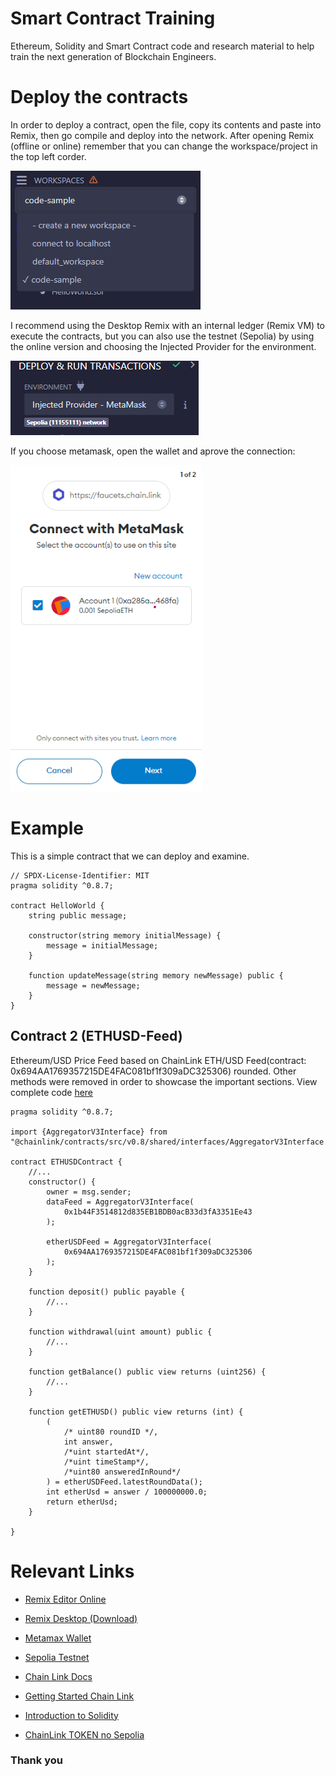 # Smart Contract Training
Ethereum, Solidity and Smart Contract code and research material to help train the next generation of Blockchain Engineers.

Deploy the contracts
===
In order to deploy a contract, open the file, copy its contents and paste into Remix, then go compile and deploy into the network.
After opening Remix (offline or online) remember that you can change the workspace/project in the top left corder.

![Remix Workspace](LN002.png "Remix Workspace")

I recommend using the Desktop Remix with an internal ledger (Remix VM) to execute the contracts, but you can also use the testnet (Sepolia)
by using the online version and choosing the Injected Provider for the environment.

![Environment](LN001.png "Environment")

If you choose metamask, open the wallet and aprove the connection:


![Connect Metamask](LN003.png "Connect To Metamask")


Example
====
This is a simple contract that we can deploy and examine.
```solidity
// SPDX-License-Identifier: MIT
pragma solidity ^0.8.7;

contract HelloWorld {
    string public message;

    constructor(string memory initialMessage) {
        message = initialMessage;
    }

    function updateMessage(string memory newMessage) public {
        message = newMessage;
    }
}
```

## Contract 2 (ETHUSD-Feed)
Ethereum/USD Price Feed based on ChainLink ETH/USD Feed(contract: 0x694AA1769357215DE4FAC081bf1f309aDC325306) rounded. 
Other methods were removed in order to showcase the important sections.
View complete code [here](./contracts/DataFeedWallet.sol)

```solidity
pragma solidity ^0.8.7;

import {AggregatorV3Interface} from "@chainlink/contracts/src/v0.8/shared/interfaces/AggregatorV3Interface.sol";

contract ETHUSDContract {
	//...
    constructor() {
        owner = msg.sender;
        dataFeed = AggregatorV3Interface(
            0x1b44F3514812d835EB1BDB0acB33d3fA3351Ee43
        );

        etherUSDFeed = AggregatorV3Interface(
            0x694AA1769357215DE4FAC081bf1f309aDC325306
        );
    }

    function deposit() public payable {
    	//...
    }

    function withdrawal(uint amount) public {
    	//...
    }

    function getBalance() public view returns (uint256) {
    	//...
    }

    function getETHUSD() public view returns (int) {
        (
            /* uint80 roundID */,
            int answer,
            /*uint startedAt*/,
            /*uint timeStamp*/,
            /*uint80 answeredInRound*/
        ) = etherUSDFeed.latestRoundData();
        int etherUsd = answer / 100000000.0;
        return etherUsd;
    }

}
```


# Relevant Links
* [Remix Editor Online](https://remix.ethereum.org/)
* [Remix Desktop (Download)](https://github.com/ethereum/remix-desktop/releases)
* [Metamax Wallet](https://metamask.io/)
* [Sepolia Testnet](https://sepolia.etherscan.io/)
* [Chain Link Docs](https://docs.chain.link/)
* [Getting Started Chain Link](https://docs.chain.link/data-streams/getting-started)
* [Introduction to Solidity](https://docs.soliditylang.org/en/v0.8.25/introduction-to-smart-contracts.html)

* [ChainLink TOKEN no Sepolia](https://sepolia.etherscan.io/token/0x779877a7b0d9e8603169ddbd7836e478b4624789?a=0xa285a56bb18cb9b41347efd9720066322c3468fa)


### Thank you